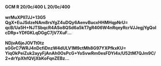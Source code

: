 #### GCM R 20/0c/400 L 20/0c/400
**wrMuXPIl7JJ+13G5**<br/>**QgX+EuJSdzeNAm8rsYgZ4uDQy6AenvBucxHHMHqpNrU=**<br/>**qcB/Ua5H+NJTSbqcR4ASo8QSd6a5kT7gR406W4nRqeyRcrVJJegjYgQoIcDRp+YDfGKLqDGgC7jV7XuF...**<br/><br/>
**NDjvA6jeJOVTt0tz**<br/>**sGGrC7WRJ4nDcfiDnzW4dULV1M9ctMh8G97YXPfkxKU=**<br/>**YiqOkPeiZuk2ayyFjAnAh0OsPcG+YoSvwRm0esFDYi4x/U52tM7QJm9C/2+drYpXhfQVjXbKoFqnZEBz...**